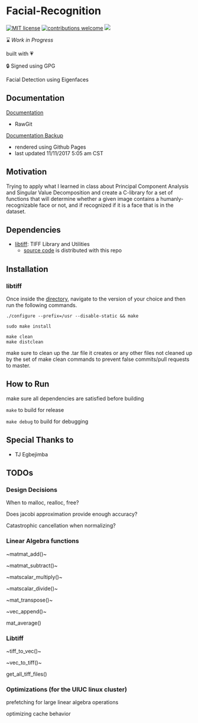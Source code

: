 # Facial-Recognition
[![MIT license](https://img.shields.io/badge/License-MIT-blue.svg)](https://lbesson.mit-license.org/)
[![contributions welcome](https://img.shields.io/badge/contributions-welcome-brightgreen.svg?style=flat)](https://github.com/dwyl/esta/issues)
![](https://img.shields.io/badge/maintained-yes-green.svg?style=flat)

:hourglass: *Work in Progress*

built with :heartpulse:

:lock: Signed using GPG

Facial Detection using Eigenfaces

## Documentation
[Documentation](https://cdn.rawgit.com/minpark815/Facial-Recognition/gh-pages/index.html)
- RawGit

[Documentation Backup](https://minpark815.github.io/Facial-Recognition/)
- rendered using Github Pages
- last updated 11/11/2017 5:05 am CST

## Motivation

Trying to apply what I learned in class about Principal Component Analysis and 
Singular Value Decomposition and create a C-library for a set of functions that
will determine whether a given image contains a humanly-recognizable face or not,
and if recognized if it is a face that is in the dataset.

## Dependencies

- [libtiff](http://www.libtiff.org/): TIFF Library and Utilities
  - [source code](external_libraries/libtiff) is distributed with this repo
  
## Installation
### libtiff

Once inside the [directory](external_libraries/libtiff), navigate to the version
of your choice and then run the following commands.
```
./configure --prefix=/usr --disable-static && make

sudo make install

make clean
make distclean
```
make sure to clean up the .tar file it creates or any other files
not cleaned up by the set of make clean commands to prevent
false commits/pull requests to master.

## How to Run

make sure all dependencies are satisfied before building

`make`
to build for release

`make debug`
to build for debugging

## Special Thanks to
 - TJ Egbejimba


## TODOs

### Design Decisions

When to malloc, realloc, free?

Does jacobi approximation provide enough accuracy?

Catastrophic cancellation when normalizing?

### Linear Algebra functions

~matmat_add()~

~matmat_subtract()~

~matscalar_multiply()~

~matscalar_divide()~

~mat_transpose()~

~vec_append()~

mat_average()

### Libtiff

~tiff_to_vec()~

~vec_to_tiff()~

get_all_tiff_files()

### Optimizations (for the UIUC linux cluster)

prefetching for large linear algebra operations

optimizing cache behavior
